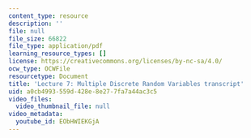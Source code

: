 ```yaml
---
content_type: resource
description: ''
file: null
file_size: 66822
file_type: application/pdf
learning_resource_types: []
license: https://creativecommons.org/licenses/by-nc-sa/4.0/
ocw_type: OCWFile
resourcetype: Document
title: 'Lecture 7: Multiple Discrete Random Variables transcript'
uid: a0cb4993-559d-428e-8e27-7fa7a44ac3c5
video_files:
  video_thumbnail_file: null
video_metadata:
  youtube_id: EObHWIEKGjA
---
```

